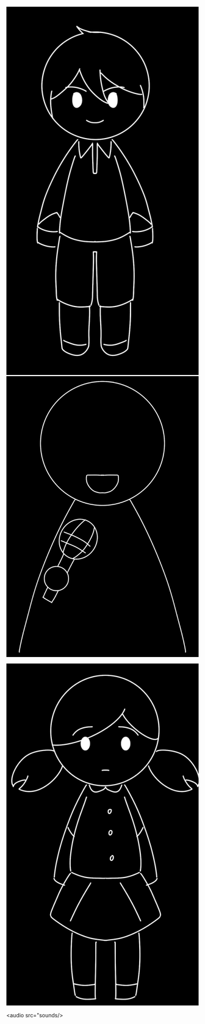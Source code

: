 
![image](imgs/20240612_010921601_iOS.jpg)
![image](imgs/host.jpg)

![image](imgs/Girl-target.jpg)


<audio src="sounds/>
